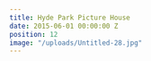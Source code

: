 ```yaml
---
title: Hyde Park Picture House
date: 2015-06-01 00:00:00 Z
position: 12
image: "/uploads/Untitled-28.jpg"
---
```


